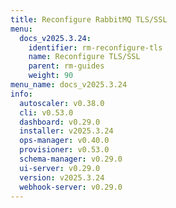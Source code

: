 ```yaml
---
title: Reconfigure RabbitMQ TLS/SSL
menu:
  docs_v2025.3.24:
    identifier: rm-reconfigure-tls
    name: Reconfigure TLS/SSL
    parent: rm-guides
    weight: 90
menu_name: docs_v2025.3.24
info:
  autoscaler: v0.38.0
  cli: v0.53.0
  dashboard: v0.29.0
  installer: v2025.3.24
  ops-manager: v0.40.0
  provisioner: v0.53.0
  schema-manager: v0.29.0
  ui-server: v0.29.0
  version: v2025.3.24
  webhook-server: v0.29.0
---
```


